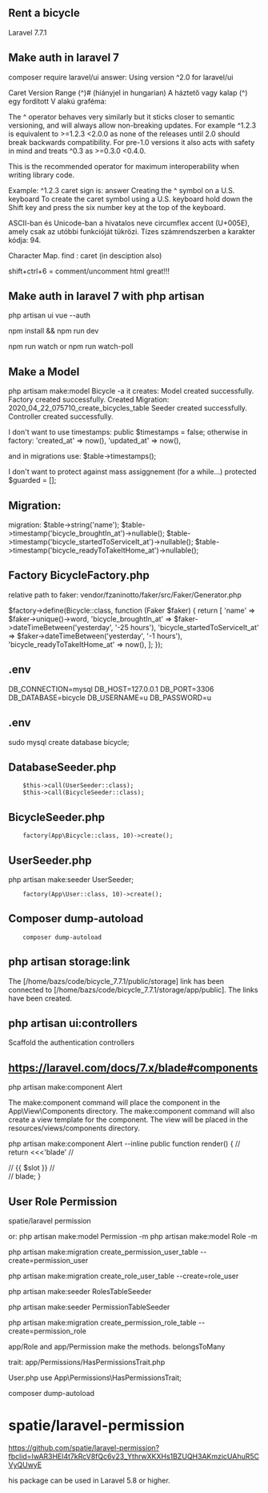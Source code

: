 ## Rent a bicycle

Laravel 7.7.1

## Make auth in laravel 7

composer require laravel/ui
answer:
Using version ^2.0 for laravel/ui

Caret Version Range (^)# (hiányjel in hungarian)
A háztető vagy kalap (^) egy fordított V alakú graféma:

The ^ operator behaves very similarly but it sticks closer to semantic versioning, and will always allow non-breaking updates. For example ^1.2.3 is equivalent to >=1.2.3 <2.0.0 as none of the releases until 2.0 should break backwards compatibility. For pre-1.0 versions it also acts with safety in mind and treats ^0.3 as >=0.3.0 <0.4.0.

This is the recommended operator for maximum interoperability when writing library code.

Example: ^1.2.3
caret sign is:
answer
Creating the ^ symbol on a U.S. keyboard
To create the caret symbol using a U.S. keyboard hold down the Shift key and press the six number key at the top of the keyboard.

ASCII-ban és Unicode-ban a hivatalos neve circumflex accent (U+005E), amely csak az utóbbi funkcióját tükrözi. Tízes számrendszerben a karakter kódja: 94.

Character Map. find : caret (in desciption also)

shift+ctrl+6 = comment/uncomment html great!!!

## Make auth in laravel 7 with php artisan

php artisan ui vue --auth

npm install && npm run dev

npm run watch
or
npm run watch-poll

## Make a Model

php artisam make:model Bicycle -a
it creates:
Model created successfully.
Factory created successfully.
Created Migration: 2020_04_22_075710_create_bicycles_table
Seeder created successfully.
Controller created successfully.

I don't want to use timestamps:
public \$timestamps = false;
otherwise in factory:
'created_at' => now(),
'updated_at' => now(),

and in migrations use:
\$table->timestamps();

I don't want to protect against mass assiggnement (for a while...)
protected \$guarded = [];

## Migration:

migration:
$table->string('name');
            $table->timestamp('bicycle_broughtIn_at')->nullable();
$table->timestamp('bicycle_startedToServiceIt_at')->nullable();
            $table->timestamp('bicycle_readyToTakeItHome_at')->nullable();

## Factory BicycleFactory.php

relative path to faker:
vendor/fzaninotto/faker/src/Faker/Generator.php

$factory->define(Bicycle::class, function (Faker $faker) {
return [
'name' => $faker->unique()->word,
'bicycle_broughtIn_at' => $faker->dateTimeBetween('yesterday', '-25 hours'),
'bicycle_startedToServiceIt_at' => $faker->dateTimeBetween('yesterday', '-1 hours'),
'bicycle_readyToTakeItHome_at' => now(),
];
});

## .env

DB_CONNECTION=mysql
DB_HOST=127.0.0.1
DB_PORT=3306
DB_DATABASE=bicycle
DB_USERNAME=u
DB_PASSWORD=u

## .env

sudo mysql
create database bicycle;

## DatabaseSeeder.php

        $this->call(UserSeeder::class);
        $this->call(BicycleSeeder::class);

## BicycleSeeder.php

        factory(App\Bicycle::class, 10)->create();

## UserSeeder.php

php artisan make:seeder UserSeeder;

        factory(App\User::class, 10)->create();

## Composer dump-autoload

        composer dump-autoload

## php artisan storage:link

The [/home/bazs/code/bicycle_7.7.1/public/storage] link has been connected to [/home/bazs/code/bicycle_7.7.1/storage/app/public].
The links have been created.

## php artisan ui:controllers

Scaffold the authentication controllers

## https://laravel.com/docs/7.x/blade#components

php artisan make:component Alert

The make:component command will place the component in the App\View\Components directory.
The make:component command will also create a view template for the component. The view will be placed in the resources/views/components directory.

php artisan make:component Alert --inline
public function render()
{
// return <<<'blade'
// <div class="alert alert-danger">
// {{ $slot }}
// </div>
// blade;
}

## User Role Permission

spatie/laravel permission

or:
php artisan make:model Permission -m
php artisan make:model Role -m

php artisan make:migration create_permission_user_table --create=permission_user

php artisan make:migration create_role_user_table --create=role_user

php artisan make:seeder RolesTableSeeder

php artisan make:seeder PermissionTableSeeder

php artisan make:migration create_permission_role_table --create=permission_role

app/Role and app/Permission make the methods. belongsToMany

trait:
app/Permissions/HasPermissionsTrait.php

User.php
use App\Permissions\HasPermissionsTrait;

composer dump-autoload

# spatie/laravel-permission

https://github.com/spatie/laravel-permission?fbclid=IwAR3HEl4t7kRcV8fQc6v23_YthrwXKXHs1BZUQH3AKmzicUAhuR5CVyQUwyE

his package can be used in Laravel 5.8 or higher.
